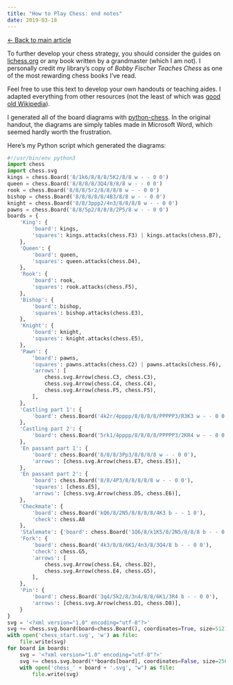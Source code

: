 ```yaml
---
title: "How to Play Chess: end notes"
date: 2019-03-18
---
```

<nav class="post-nav-links">
<a href="../" class="prev">
← Back to main article
</a>
</nav>

To further develop your chess strategy, you should consider the guides on [lichess.org](https://lichess.org/) or any book written by a grandmaster (which I am not). I personally credit my library’s copy of _Bobby Fischer Teaches Chess_ as one of the most rewarding chess books I’ve read.

Feel free to use this text to develop your own handouts or teaching aides. I adapted everything from other resources (not the least of which was [good old Wikipedia](https://en.wikipedia.org/wiki/Glossary_of_chess)).

I generated all of the board diagrams with [python-chess](https://python-chess.readthedocs.io/en/latest/). In the original handout, the diagrams are simply tables made in Microsoft Word, which seemed hardly worth the frustration.

Here’s my Python script which generated the diagrams:

```python
#!/usr/bin/env python3
import chess
import chess.svg
kings = chess.Board('8/1k6/8/8/8/5K2/8/8 w - - 0 0')
queen = chess.Board('8/8/8/8/3Q4/8/8/8 w - - 0 0')
rook = chess.Board('8/8/8/5r2/8/8/8/8 w - - 0 0')
bishop = chess.Board('8/8/8/8/8/4B3/8/8 w - - 0 0')
knight = chess.Board('8/8/3ppp2/4n3/8/8/8/8 w - - 0 0')
pawns = chess.Board('8/8/5p2/8/8/8/2P5/8 w - - 0 0')
boards = {
    'King': {
        'board': kings,
        'squares': kings.attacks(chess.F3) | kings.attacks(chess.B7),
    },
    'Queen': {
        'board': queen,
        'squares': queen.attacks(chess.D4),
    },
    'Rook': {
        'board': rook,
        'squares': rook.attacks(chess.F5),
    },
    'Bishop': {
        'board': bishop,
        'squares': bishop.attacks(chess.E3),
    },
    'Knight': {
        'board': knight,
        'squares': knight.attacks(chess.E5),
    },
    'Pawn': {
        'board': pawns,
        'squares': pawns.attacks(chess.C2) | pawns.attacks(chess.F6),
        'arrows': [
            chess.svg.Arrow(chess.C3, chess.C3),
            chess.svg.Arrow(chess.C4, chess.C4),
            chess.svg.Arrow(chess.F5, chess.F5),
        ],
    },
    'Castling part 1': {
        'board': chess.Board('4k2r/4pppp/8/8/8/8/PPPPP3/R3K3 w - - 0 0'),
    },
    'Castling part 2': {
        'board': chess.Board('5rk1/4pppp/8/8/8/8/PPPPP3/2KR4 w - - 0 0'),
    },
    'En passant part 1': {
        'board': chess.Board('8/8/8/3Pp3/8/8/8/8 w - - 0 0'),
        'arrows': [chess.svg.Arrow(chess.E7, chess.E5)],
    },
    'En passant part 2': {
        'board': chess.Board('8/8/4P3/8/8/8/8/8 w - - 0 0'),
        'squares': [chess.E5],
        'arrows': [chess.svg.Arrow(chess.D5, chess.E6)],
    },
    'Checkmate': {
        'board': chess.Board('kQ6/8/2N5/8/8/8/8/4K3 b - - 1 0'),
        'check': chess.A8
    },
    'Stalemate': {'board': chess.Board('1Q6/8/k1K5/8/2N5/8/8/8 b - - 0 0')},
    'Fork': {
        'board': chess.Board('4k3/8/8/6K1/4n3/8/3Q4/8 b - - 0 0'),
        'check': chess.G5,
        'arrows': [
            chess.svg.Arrow(chess.E4, chess.D2),
            chess.svg.Arrow(chess.E4, chess.G5),
        ],
    },
    'Pin': {
        'board': chess.Board('3q4/5k2/8/3n4/8/8/6K1/3R4 b - - 0 0'),
        'arrows': [chess.svg.Arrow(chess.D1, chess.D8)],
    }
}
svg = '<?xml version="1.0" encoding="utf-8"?>'
svg += chess.svg.board(board=chess.Board(), coordinates=True, size=512)
with open('chess_start.svg', 'w') as file:
    file.write(svg)
for board in boards:
    svg = '<?xml version="1.0" encoding="utf-8"?>'
    svg += chess.svg.board(**boards[board], coordinates=False, size=256)
    with open('chess_' + board + '.svg', "w") as file:
        file.write(svg)
```
